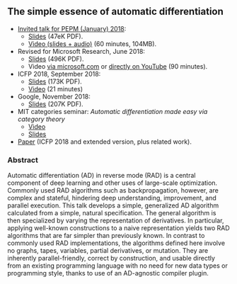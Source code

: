 ## The simple essence of automatic differentiation

*   [Invited talk for PEPM (January) 2018](https://popl18.sigplan.org/track/PEPM-2018#Invited-Talks):
    *   [Slides](http://conal.net/talks/essence-of-automatic-differentiation-2018-01.pdf) (47eK PDF).
    *   [Video (slides + audio)](https://youtu.be/Shl3MtWGu18) (60 minutes, 104MB).
*   Revised for Microsoft Research, June 2018:
    *   [Slides](http://conal.net/talks/essence-of-automatic-differentiation-2018-06.pdf) (496K PDF).
    *   Video [via microsoft.com](https://www.microsoft.com/en-us/research/video/the-simple-essence-of-automatic-differentiation/) or [directly on YouTube](https://www.youtube.com/watch?v=ne99laPUxN4) (90 minutes).
*   ICFP 2018, September 2018:
    *   [Slides](http://conal.net/talks/essence-of-automatic-differentiation-icfp.pdf) (173K PDF).
    *   [Video](https://youtu.be/MmkNSsGAZhw) (21 minutes)
*   Google, November 2018:
    *   [Slides](http://conal.net/talks/essence-of-automatic-differentiation-google.pdf) (207K PDF).
*   MIT categories seminar: *Automatic differentiation made easy via category theory*
    *   [Video](https://www.youtube.com/watch?v=17gfCTnw6uE)
    *   [Slides](http://conal.net/talks/essence-of-automatic-differentiation-mit-categories.pdf)
*   [Paper](http://conal.net/papers/essence-of-ad/) (ICFP 2018 and extended version, plus related work).

### Abstract

Automatic differentiation (AD) in reverse mode (RAD) is a central component of deep learning and other uses of large-scale optimization. Commonly used RAD algorithms such as backpropagation, however, are complex and stateful, hindering deep understanding, improvement, and parallel execution. This talk develops a simple, generalized AD algorithm calculated from a simple, natural specification. The general algorithm is then specialized by varying the representation of derivatives. In particular, applying well-known constructions to a naive representation yields two RAD algorithms that are far simpler than previously known. In contrast to commonly used RAD implementations, the algorithms defined here involve no graphs, tapes, variables, partial derivatives, or mutation. They are inherently parallel-friendly, correct by construction, and usable directly from an existing programming language with no need for new data types or programming style, thanks to use of an AD-agnostic compiler plugin.

